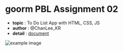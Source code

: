 # goorm PBL Assignment 02

- **topic** : To Do List App with HTML, CSS, JS
- **author** : @ChanLee_KR
- **detail** : [document](https://www.notion.so/lc02s/02-Todo-6e389187fcee4c74b42eb7bc0d486939?pvs=4)

![example image](https://github.com/LC-02s/PBL-ToDo-List/blob/main/pbl-to-do-list.jpeg?raw=true)